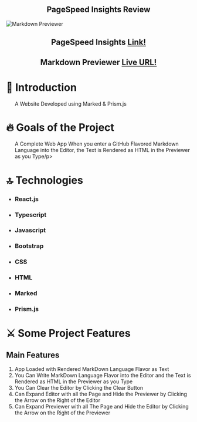 <h2 align='center'>PageSpeed Insights Review</h2>
<img alt='Markdown Previewer' src='https://github.com/dev-mostafa-ali/markdown-previewer/assets/72570901/8627c7a5-1408-46e2-a313-727c2e069abe'></img>
<h2>
  <p align='center'>PageSpeed Insights 
<a href='https://pagespeed.web.dev/'>Link!</a>
    </p>
</h2>
<h2>
  <p align='center'>Markdown Previewer 
<a href='https://dev-mostafa-ali.github.io/markdown-previewer/'>Live URL!</a>
    </p>
</h2>
<h1>
📝 Introduction
  </h1>
  <ul>
  <p>A Website Developed using Marked & Prism.js</p>
    </ul>
  <h1>
🔥 Goals of the Project
  </h1>
  <ul>
  <p>
   A Complete Web App When you enter a GitHub Flavored Markdown Language into the Editor, the Text is Rendered as HTML in the Previewer as you Type/p>
    </ul>
  <h1>
🔝 Technologies
  </h1>
  <ul>
    <li>
  <h3>React.js</h3>
   </li>
    <li>
  <h3>Typescript</h3>
   </li>
   <li>
  <h3>Javascript</h3>
   </li>
   <li>
  <h3>Bootstrap</h3>
   </li>
   <li>
  <h3>CSS</h3>
   </li>
   <li>
  <h3>HTML</h3>
   </li>
   <li>
  <h3>Marked</h3>
   </li>
   <li>
  <h3>Prism.js</h3>
   </li>
  </ul>
<h1>
 ⚔️ Some Project Features
</h1>
<h2>Main Features</h2>
<ol>
 <li>App Loaded with Rendered MarkDown Language Flavor as Text</li>
 <li>You Can Write MarkDown Language Flavor into the Editor and the Text is Rendered as HTML in the Previewer as you Type</li>
 <li>You Can Clear the Editor by Clicking the Clear Button</li>
 <li>Can Expand Editor with all the Page and Hide the Previewer by Clicking the Arrow on the Right of the Editor</li>
 <li>Can Expand Previewer with all The Page and Hide the Editor by Clicking the Arrow on the Right of the Previewer</li>
</ol>
